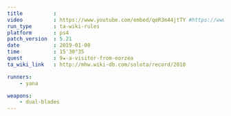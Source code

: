 ```yaml
---
title          :
video          : https://www.youtube.com/embed/qeR3m44jtTY #https://www.youtube.com/watch?v=qeR3m44jtTY
run_type       : ta-wiki-rules
platform       : ps4
patch_version  : 5.21
date           : 2019-01-08
time           : 15'30"35
quest          : 9★-a-visitor-from-eorzea
ta_wiki_link   : http://mhw.wiki-db.com/solota/record/2010

runners:
    - yana

weapons:
    - dual-blades
---
```

